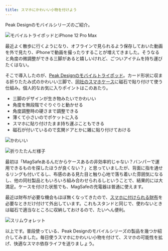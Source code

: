 ```yaml
---
title: スマホにかわいい小物を付けよう
---
```

Peak Designのモバイルシリーズのご紹介。

![](https://lh5.googleusercontent.com/l0wh1cYlO5RC9_YCusKyUieD3lKQxls5_wrciUh27G373QIDbsMkR2uF5NZJWM0KYICEZHsU2DX-g2JkRzR7jAVNxXUA0WB2YeuEicA9yWAGQQ9XEQxj4GoAfmkzdvgYlm6u7e0xpBr7vRTLQlBzCg "モバイルトライポッドとiPhone 12 Pro Max")

最近よく散歩に行くようになり、オフラインで見られるよう保存しておいた動画を外で見たり、iPhoneで動画を撮ったりすることが増えてきました。そうなると角度の微調整ができる三脚があると嬉しいけれど、ごついアイテムを持ち運びたくはない。

そこで導入したのが、[Peak Designのモバイルトライポッド](https://www.amazon.co.jp/dp/B09FRZPLL3)。カード形状に収まる折りたたみ式のかわいい三脚で、[同社のスマホケース](https://www.amazon.co.jp/dp/B09FP3HP7Z?)に磁石で貼り付けて使う仕組み。個人的なお気に入りポイントはこのあたり。

*   三脚のデザインが生き物みたいでかわいい
*   角度を無段階でぐりぐりと動かせる
*   角度調整時の硬さまで調整できる
*   薄くて小さいのでポケットに入る
*   スマホに貼り付けたまま持ち運ぶこともできる
*   磁石が付いているので玄関ドアとかに雑に貼り付けておける

![](https://lh3.googleusercontent.com/OMzxNxr2D_ylAxvA2oqAD9KV1jjHai-OjCBr7xjVFVC_ivPw4ErD5ywbSrFI_GfMQakecntsOJsdQlBLuewbPkQxNThO6SFdZiMgrpbMCH10UOR2GIZQWHIIXzdvEKWuL37lrga0q8ptbp2pFNuH0g "かわいい")

![](https://lh6.googleusercontent.com/UPVilW9wQa0w2xDuTy42rwpoe3p4Qo9g2WZRwWPlIH5G_lnNWg87Efxa-iroJH1O3z-FNi_12pXj9OBaOe2dZk3w9vCepHfxs7xyPCHs678wm3av6uYRT3sRZoJNY9Bm-MxEuqYZ3kqODX7MKlQLOw "折りたたんだ様子")

最初は「MagSafeあるんだからケースあるの非効率的じゃない？バンパーで運用できるものを探したほうが良くない？」と思っていましたが、背面に指を通せるリングも付いてるし、布感のある見た目と触り心地で落ち着いた雰囲気になるし、他の同社製品ともいろいろ組み合わせられるしということで、結果的には大満足。ケースを付けた状態でも、MagSafeの充電器は普通に使えます。

最近は財布が必要な機会もほぼ無くなってきたので、[スマホに付けられる財布](https://www.amazon.co.jp/dp/B09FSGW671)を必要なときだけ付けて外出しています。これもスタンドと同じで、使わないときは磁石で適当なところに収納しておけるので、たいへん便利。

![](https://lh6.googleusercontent.com/7aiIf_1nG86L2DrHcOyXvm4RtZglkz_bm4TCIqrBmY93xm31av7PJldEalEwAjqguAPKDW0MZBcXCRZcf758WVS1BHLmztRwYsV5aR9VzXZ2gEmUXjQfbtNQuYxDX42-1nf96J8kPjQgmiw-n6bUYg "スリムウォレット")

以上です。普段使っている、Peak Designのモバイルシリーズの製品を幾つか紹介してみました。毎日使うスマホにかわいい小物を付けて、スマホの可能性を拡げ、快適なスマホ依存ライフを送りましょう。
